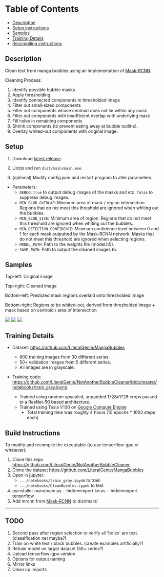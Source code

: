 # Table of Contents

- [Description](#description)
- [Setup instructions](#setup)
- [Samples](#Samples)
- [Training Details](#training-details)
- [Recompiling instructions](#build-instructions)

## Description

Clean text from manga bubbles using an implementation of [Mask-RCNN](https://github.com/matterport/Mask_RCNN).

<!-- Tested on Windows 10 with an i5. A CUDA version of this (requiring a NVIDIA GPU + CUDA installation) can be found []. -->

Cleaning Process:
1. Identify possible bubble masks
2. Apply thresholding
3. Identify connected components in thresholded image
4. Filter out small-sized components
5. Filter out components whose centroid does not lie within any mask
6. Filter out components with insufficient overlap with underlying mask
7. Fill holes in remaining components
8. Shrink components (to prevent eating away at bubble outline).
9. Overlay whited-out components with original image.

## Setup

1. Download [latest release]().

2. Unzip and run `dist/main/main.exe`.

3. (optional) Modify config.json and restart program to alter parameters.

- Parameters:
  - `DEBUG`: `true` to output debug images of the masks and etc. `false` to suppress debug images.
  - `MIN_BLOB_OVERLAP`: Minimum area of mask / region intersection. Regions that do not meet this threshold are ignored when whiting out the bubbles.
  - `MIN_BLOB_SIZE`: Minimum area of region. Regions that do not meet this threshold are ignored when whiting out the bubbles.
  - `MIN_DETECTION_CONFIDENCE`: Minimum confidence level between 0 and 1 for each mask outputted by the Mask-RCNN network. Masks that do not meet this threshold are ignored when selecting regions.
  - `MODEL_PATH`: Path to the weights file (model.h5).
  - `SAVE_PATH`: Path to output the cleaned images to.

## Samples

Top-left: Original image

Top-right: Cleaned image

Bottom-left: Predicted mask regions overlaid onto thresholded image

Bottom-right: Regions to be whited-out, derived from thresholded image + mask based on centroid / area of intersection

![](https://github.com/LiteralGenie/NotAnotherBubbleCleaner/blob/master/demo/debug-asuka_2_01_0123.png)
![](https://github.com/LiteralGenie/NotAnotherBubbleCleaner/blob/master/demo/debug-amaku_2_010.png)
![](https://github.com/LiteralGenie/NotAnotherBubbleCleaner/blob/master/demo/debug-caterpillar_92_0044.png)



## Training Details

- Dataset: https://github.com/LiteralGenie/MangaBubbles
  - 600 training images from 30 different series.
  - 50+ validation images from 5 different series.
  - All images are in grayscale.
  
- Training code: https://github.com/LiteralGenie/NotAnotherBubbleCleaner/blob/master/notebooks/train_gray.ipynb
  - Trained using random upscaled, unpadded 1728x1728 crops passed to a ResNet-50 based architecture.
  - Trained using Tesla V100 on [Google Compute Engine](https://console.cloud.google.com/)
	 - Total training time was roughly 4 hours (10 epochs * 1000 steps each)


## Build Instructions

To modify and recompile the executable (to use tensorflow-gpu or whatever):

1. Clone this repo https://github.com/LiteralGenie/NotAnotherBubbleCleaner
2. Clone the dataset https://github.com/LiteralGenie/MangaBubbles
3. Open in jupyter:
   - `.../notebooks/train_gray.ipynb` to train
   - `.../notebooks/CleanBubbles.ipynb` to test
4. pyinstaller main/main.py --hiddenimport keras --hiddenimport tensorflow
5. Add mrcnn from [Mask-RCNN](https://github.com/matterport/Mask_RCNN) to dist/main/

---

## TODO

1. Second pass after region selection to verify all 'holes' are text. (classification net maybe?)
2. Train on white text / black bubbles. (create examples artificially?)
3. Retrain model on larger dataset (50+ series?)
4. Upload tensorflow-gpu version
5. Options for output naming
6. Mirror links
6. Clean up imports
